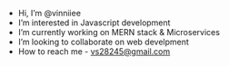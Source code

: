 - Hi, I’m @vinniiee
- I’m interested in Javascript development
- I’m currently working on MERN stack & Microservices
- I’m looking to collaborate on web develpment
- How to reach me - vs28245@gmail.com

<!---
vinniiee/vinniiee is a ✨ special ✨ repository because its `README.md` (this file) appears on your GitHub profile.
You can click the Preview link to take a look at your changes.
--->
